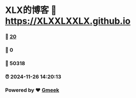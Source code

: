 # XLX的博客 :link: https://XLXXLXXLX.github.io 
### :page_facing_up: [20](https://XLXXLXXLX.github.io/tag.html) 
### :speech_balloon: 0 
### :hibiscus: 50318 
### :alarm_clock: 2024-11-26 14:20:13 
### Powered by :heart: [Gmeek](https://github.com/Meekdai/Gmeek)

